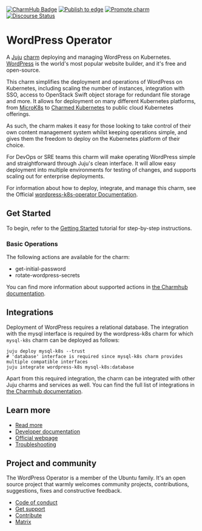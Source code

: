 [![CharmHub Badge](https://charmhub.io/wordpress-k8s/badge.svg)](https://charmhub.io/wordpress-k8s)
[![Publish to edge](https://github.com/canonical/wordpress-k8s-operator/actions/workflows/publish_charm.yaml/badge.svg)](https://github.com/canonical/wordpress-k8s-operator/actions/workflows/publish_charm.yaml)
[![Promote charm](https://github.com/canonical/wordpress-k8s-operator/actions/workflows/promote_charm.yaml/badge.svg)](https://github.com/canonical/wordpress-k8s-operator/actions/workflows/promote_charm.yaml)
[![Discourse Status](https://img.shields.io/discourse/status?server=https%3A%2F%2Fdiscourse.charmhub.io&style=flat&label=CharmHub%20Discourse)](https://discourse.charmhub.io)

# WordPress Operator

A [Juju](https://juju.is/) [charm](https://juju.is/docs/olm/charmed-operators) deploying and managing WordPress on Kubernetes. [WordPress](https://wordpress.com) is the world's most popular website builder, and it's free and open-source.

This charm simplifies the deployment and operations of WordPress on Kubernetes,
including scaling the number of instances, integration with SSO, 
access to OpenStack Swift object storage for redundant file storage and more.
It allows for deployment on many different Kubernetes platforms, 
from [MicroK8s](https://microk8s.io/) to [Charmed Kubernetes](https://ubuntu.com/kubernetes) 
to public cloud Kubernetes offerings.

As such, the charm makes it easy for those looking to take control of their own content management system whilst keeping operations simple, 
and gives them the freedom to deploy on the Kubernetes platform of their choice.

For DevOps or SRE teams this charm will make operating WordPress simple and straightforward through Juju's clean interface.
It will allow easy deployment into multiple environments for testing of changes, 
and supports scaling out for enterprise deployments.

For information about how to deploy, integrate, and manage this charm, see the Official [wordpress-k8s-operator Documentation](https://charmhub.io/wordpress-k8s/docs).

## Get Started

To begin, refer to the [Getting Started](https://charmhub.io/wordpress-k8s/docs/tutorial) tutorial for step-by-step instructions.

### Basic Operations

The following actions are available for the charm:
- get-initial-password
- rotate-wordpress-secrets

You can find more information about supported actions in [the Charmhub documentation](https://charmhub.io/wordpress-k8s/actions).

## Integrations

Deployment of WordPress requires a relational database. The integration with the mysql interface is required by the wordpress-k8s charm for which `mysql-k8s` charm can be deployed as follows:

```
juju deploy mysql-k8s --trust
# 'database' interface is required since mysql-k8s charm provides multiple compatible interfaces
juju integrate wordpress-k8s mysql-k8s:database
```

Apart from this required integration, the charm can be integrated with other Juju charms and services as well. You can find the full list of integrations in [the Charmhub documentation](https://charmhub.io/wordpress-k8s/integrations).

## Learn more

- [Read more](https://charmhub.io/wordpress-k8s/docs)
- [Developer documentation](https://codex.wordpress.org/Developer_Documentation)
- [Official webpage](https://wordpress.com)
- [Troubleshooting](https://matrix.to/#/#charmhub-charmdev:ubuntu.com)

## Project and community

The WordPress Operator is a member of the Ubuntu family. 
It's an open source project that warmly welcomes community projects, contributions, suggestions, fixes and constructive feedback.

- [Code of conduct](https://ubuntu.com/community/code-of-conduct)
- [Get support](https://discourse.charmhub.io/)
- [Contribute](https://charmhub.io/wordpress-k8s/docs/how-to-contribute)
- [Matrix](https://matrix.to/#/#charmhub-charmdev:ubuntu.com)

